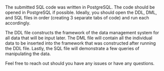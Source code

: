 The submitted SQL code was written in PostgreSQL.
The code should be opened in PostgreSQL if possible.
Ideally, you should open the DDL, DML, and SQL files in order (creating 3 separate tabs of code) and run each accordingly.

The DDL file constructs the framework of the data management system for all data that will be input later.
The DML file will contain all the individual data to be inserted into the framework that was constructed after running the DDL file.
Lastly, the SQL file will demonstrate a few queries of manipulating the data.

Feel free to reach out should you have any issues or have any questions.
